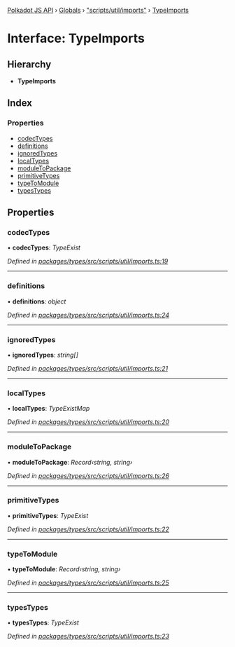 [Polkadot JS API](../README.md) › [Globals](../globals.md) › ["scripts/util/imports"](../modules/_scripts_util_imports_.md) › [TypeImports](_scripts_util_imports_.typeimports.md)

# Interface: TypeImports

## Hierarchy

* **TypeImports**

## Index

### Properties

* [codecTypes](_scripts_util_imports_.typeimports.md#codectypes)
* [definitions](_scripts_util_imports_.typeimports.md#definitions)
* [ignoredTypes](_scripts_util_imports_.typeimports.md#ignoredtypes)
* [localTypes](_scripts_util_imports_.typeimports.md#localtypes)
* [moduleToPackage](_scripts_util_imports_.typeimports.md#moduletopackage)
* [primitiveTypes](_scripts_util_imports_.typeimports.md#primitivetypes)
* [typeToModule](_scripts_util_imports_.typeimports.md#typetomodule)
* [typesTypes](_scripts_util_imports_.typeimports.md#typestypes)

## Properties

###  codecTypes

• **codecTypes**: *TypeExist*

*Defined in [packages/types/src/scripts/util/imports.ts:19](https://github.com/polkadot-js/api/blob/d7eb40caf5/packages/types/src/scripts/util/imports.ts#L19)*

___

###  definitions

• **definitions**: *object*

*Defined in [packages/types/src/scripts/util/imports.ts:24](https://github.com/polkadot-js/api/blob/d7eb40caf5/packages/types/src/scripts/util/imports.ts#L24)*

___

###  ignoredTypes

• **ignoredTypes**: *string[]*

*Defined in [packages/types/src/scripts/util/imports.ts:21](https://github.com/polkadot-js/api/blob/d7eb40caf5/packages/types/src/scripts/util/imports.ts#L21)*

___

###  localTypes

• **localTypes**: *TypeExistMap*

*Defined in [packages/types/src/scripts/util/imports.ts:20](https://github.com/polkadot-js/api/blob/d7eb40caf5/packages/types/src/scripts/util/imports.ts#L20)*

___

###  moduleToPackage

• **moduleToPackage**: *Record‹string, string›*

*Defined in [packages/types/src/scripts/util/imports.ts:26](https://github.com/polkadot-js/api/blob/d7eb40caf5/packages/types/src/scripts/util/imports.ts#L26)*

___

###  primitiveTypes

• **primitiveTypes**: *TypeExist*

*Defined in [packages/types/src/scripts/util/imports.ts:22](https://github.com/polkadot-js/api/blob/d7eb40caf5/packages/types/src/scripts/util/imports.ts#L22)*

___

###  typeToModule

• **typeToModule**: *Record‹string, string›*

*Defined in [packages/types/src/scripts/util/imports.ts:25](https://github.com/polkadot-js/api/blob/d7eb40caf5/packages/types/src/scripts/util/imports.ts#L25)*

___

###  typesTypes

• **typesTypes**: *TypeExist*

*Defined in [packages/types/src/scripts/util/imports.ts:23](https://github.com/polkadot-js/api/blob/d7eb40caf5/packages/types/src/scripts/util/imports.ts#L23)*
